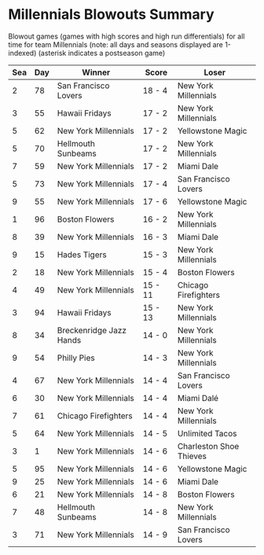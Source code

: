 # Millennials Blowouts Summary



Blowout games (games with high scores and high run differentials) for all time for team Millennials (note: all days and seasons displayed are 1-indexed) (asterisk indicates a postseason game)


| Sea | Day | Winner | Score | Loser | 
| ------ |------ |------ |------ |------ |
| 2 | 78 | San Francisco Lovers | 18 - 4 | New York Millennials | 
| 3 | 55 | Hawaii Fridays | 17 - 2 | New York Millennials | 
| 5 | 62 | New York Millennials | 17 - 2 | Yellowstone Magic | 
| 5 | 70 | Hellmouth Sunbeams | 17 - 2 | New York Millennials | 
| 7 | 59 | New York Millennials | 17 - 2 | Miami Dale | 
| 5 | 73 | New York Millennials | 17 - 4 | San Francisco Lovers | 
| 9 | 55 | New York Millennials | 17 - 6 | Yellowstone Magic | 
| 1 | 96 | Boston Flowers | 16 - 2 | New York Millennials | 
| 8 | 39 | New York Millennials | 16 - 3 | Miami Dale | 
| 9 | 15 | Hades Tigers | 15 - 3 | New York Millennials | 
| 2 | 18 | New York Millennials | 15 - 4 | Boston Flowers | 
| 4 | 49 | New York Millennials | 15 - 11 | Chicago Firefighters | 
| 3 | 94 | Hawaii Fridays | 15 - 13 | New York Millennials | 
| 8 | 34 | Breckenridge Jazz Hands | 14 - 0 | New York Millennials | 
| 9 | 54 | Philly Pies | 14 - 3 | New York Millennials | 
| 4 | 67 | New York Millennials | 14 - 4 | San Francisco Lovers | 
| 6 | 30 | New York Millennials | 14 - 4 | Miami Dalé | 
| 7 | 61 | Chicago Firefighters | 14 - 4 | New York Millennials | 
| 5 | 64 | New York Millennials | 14 - 5 | Unlimited Tacos | 
| 3 | 1 | New York Millennials | 14 - 6 | Charleston Shoe Thieves | 
| 5 | 95 | New York Millennials | 14 - 6 | Yellowstone Magic | 
| 9 | 25 | New York Millennials | 14 - 6 | Miami Dale | 
| 6 | 21 | New York Millennials | 14 - 8 | Boston Flowers | 
| 7 | 48 | Hellmouth Sunbeams | 14 - 8 | New York Millennials | 
| 3 | 71 | New York Millennials | 14 - 9 | San Francisco Lovers | 


